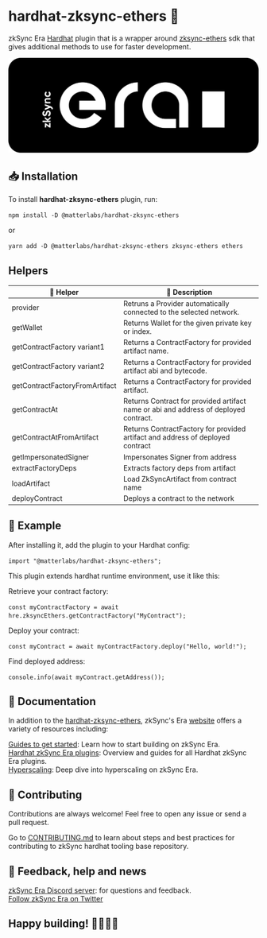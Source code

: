 # hardhat-zksync-ethers 🚀

zkSync Era [Hardhat](https://hardhat.org/) plugin that is a wrapper around [zksync-ethers](https://www.npmjs.com/package/zksync-ethers) sdk that gives additional methods to use for faster development.

![Era Logo](https://github.com/matter-labs/era-contracts/raw/main/eraLogo.svg)

## 📥 Installation

To install **hardhat-zksync-ethers** plugin, run:

`npm install -D @matterlabs/hardhat-zksync-ethers`

or

`yarn add -D @matterlabs/hardhat-zksync-ethers zksync-ethers ethers`

## Helpers

| 🙏 Helper                                     | 📄 Description                                                                                                |
|-----------------------------------------------|---------------------------------------------------------------------------------------------------------------|
| provider                                      | Retruns a Provider automatically connected to the selected network.                                           |
| getWallet                                     | Returns Wallet for the given private key or index.                                                            |
| getContractFactory variant1                   | Returns a ContractFactory for provided artifact name.                                                         |
| getContractFactory variant2                   | Returns a ContractFactory for provided artifact abi and bytecode.                                             |
| getContractFactoryFromArtifact                | Returns a ContractFactory for provided artifact.                                                              |
| getContractAt                                 | Returns Contract for provided artifact name or abi and address of deployed contract.                          |
| getContractAtFromArtifact                     | Returns ContractFactory for provided artifact and address of deployed contract                                |
| getImpersonatedSigner                         | Impersonates Signer from address                                                                              |
| extractFactoryDeps                            | Extracts factory deps from artifact                                                                           |
| loadArtifact                                  | Load ZkSyncArtifact from contract name                                                                        |
| deployContract                                | Deploys a contract to the network                                                                             |

## 📖 Example

After installing it, add the plugin to your Hardhat config:

`import "@matterlabs/hardhat-zksync-ethers";`

This plugin extends hardhat runtime environment, use it like this:

Retrieve your contract factory:

`const myContractFactory = await hre.zksyncEthers.getContractFactory("MyContract");`

Deploy your contract: 

`const myContract = await myContractFactory.deploy("Hello, world!");`

Find deployed address:

`console.info(await myContract.getAddress());`

## 📝 Documentation

In addition to the [hardhat-zksync-ethers](https://era.zksync.io/docs/tools/hardhat/hardhat-zksync-ethers.html), zkSync's Era [website](https://era.zksync.io/docs/) offers a variety of resources including:

[Guides to get started](https://era.zksync.io/docs/dev/building-on-zksync/hello-world.html): Learn how to start building on zkSync Era.\
[Hardhat zkSync Era plugins](https://era.zksync.io/docs/tools/hardhat/getting-started.html): Overview and guides for all Hardhat zkSync Era plugins.\
[Hyperscaling](https://era.zksync.io/docs/reference/concepts/hyperscaling.html#what-are-hyperchains): Deep dive into hyperscaling on zkSync Era.

## 🤝 Contributing

Contributions are always welcome! Feel free to open any issue or send a pull request.

Go to [CONTRIBUTING.md](https://github.com/matter-labs/hardhat-zksync/blob/main/.github/CONTRIBUTING.md) to learn about steps and best practices for contributing to zkSync hardhat tooling base repository.  


## 🙌 Feedback, help and news

[zkSync Era Discord server](https://join.zksync.dev/): for questions and feedback.\
[Follow zkSync Era on Twitter](https://twitter.com/zksync)

## Happy building! 👷‍♀️👷‍♂️